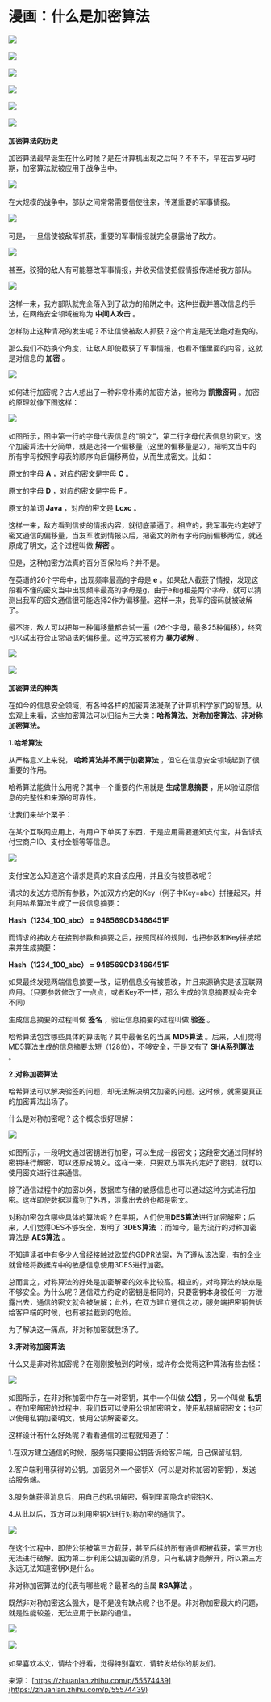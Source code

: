 # 漫画：什么是加密算法

![](0.32109435059546065-20220831222734-aewh0hf.png)​

![](0.811300409231317-20220831222734-5yuc4jo.png)​

![](0.8684813210488882-20220831222734-9xxe9ry.png)​

![](0.23044390631092182-20220831222734-oe4yq5i.png)​

![](0.48291441299655724-20220831222734-lkxct0j.png)​

![](0.6185431912223727-20220831222734-ru11yzi.png)​

**加密算法的历史**

加密算法最早诞生在什么时候？是在计算机出现之后吗？不不不，早在古罗马时期，加密算法就被应用于战争当中。

![](0.9645743433902045-20220831222734-ve6w7y4.png)​

在大规模的战争中，部队之间常常需要信使往来，传递重要的军事情报。

![](0.6461457444105243-20220831222734-nkmfsi9.png)​

可是，一旦信使被敌军抓获，重要的军事情报就完全暴露给了敌方。

![](0.6765211868544196-20220831222734-stwnu1h.png)​

甚至，狡猾的敌人有可能篡改军事情报，并收买信使把假情报传递给我方部队。

![](0.3862221962480996-20220831222734-lnae866.png)​

这样一来，我方部队就完全落入到了敌方的陷阱之中。这种拦截并篡改信息的手法，在网络安全领域被称为 **中间人攻击** 。

怎样防止这种情况的发生呢？不让信使被敌人抓获？这个肯定是无法绝对避免的。

那么我们不妨换个角度，让敌人即使截获了军事情报，也看不懂里面的内容，这就是对信息的 **加密** 。

![](0.6907530045137178-20220831222734-eb85rop.png)​

如何进行加密呢？古人想出了一种非常朴素的加密方法，被称为 **凯撒密码** 。加密的原理就像下图这样：

![](0.8408205438346128-20220831222734-o92y2vj.png)​

如图所示，图中第一行的字母代表信息的“明文”，第二行字母代表信息的密文。这个加密算法十分简单，就是选择一个偏移量（这里的偏移量是2），把明文当中的所有字母按照字母表的顺序向后偏移两位，从而生成密文。比如：

原文的字母 **A** ，对应的密文是字母 **C** 。

原文的字母 **D** ，对应的密文是字母 **F** 。

原文的单词 **Java** ，对应的密文是 **Lcxc** 。

这样一来，敌方看到信使的情报内容，就彻底蒙逼了。相应的，我军事先约定好了密文通信的偏移量，当友军收到情报以后，把密文的所有字母向前偏移两位，就还原成了明文，这个过程叫做 **解密** 。

但是，这种加密方法真的百分百保险吗？并不是。

在英语的26个字母中，出现频率最高的字母是 **e** 。如果敌人截获了情报，发现这段看不懂的密文当中出现频率最高的字母是g，由于e和g相差两个字母，就可以猜测出我军的密文通信很可能选择2作为偏移量。这样一来，我军的密码就被破解了。

最不济，敌人可以把每一种偏移量都尝试一遍（26个字母，最多25种偏移），终究可以试出符合正常语法的偏移量。这种方式被称为 **暴力破解** 。

![](0.30244131028541-20220831222734-t6af5nz.png)​

![](0.39397379375882724-20220831222734-mfci4x8.png)​

**加密算法的种类**

在如今的信息安全领域，有各种各样的加密算法凝聚了计算机科学家门的智慧。从宏观上来看，这些加密算法可以归结为三大类：**哈希算法、对称加密算法、非对称加密算法。**

**1.哈希算法**

从严格意义上来说， **哈希算法并不属于加密算法** ，但它在信息安全领域起到了很重要的作用。

哈希算法能做什么用呢？其中一个重要的作用就是 **生成信息摘要** ，用以验证原信息的完整性和来源的可靠性。

让我们来举个栗子：

在某个互联网应用上，有用户下单买了东西，于是应用需要通知支付宝，并告诉支付宝商户ID、支付金额等等信息。

![](0.6737620053773139-20220831222734-b185orb.png)​

支付宝怎么知道这个请求是真的来自该应用，并且没有被篡改呢？

请求的发送方把所有参数，外加双方约定的Key（例子中Key=abc）拼接起来，并利用哈希算法生成了一段信息摘要：

**Hash（1234_100_abc） = 948569CD3466451F**

而请求的接收方在接到参数和摘要之后，按照同样的规则，也把参数和Key拼接起来并生成摘要：

**Hash（1234_100_abc） = 948569CD3466451F**

如果最终发现两端信息摘要一致，证明信息没有被篡改，并且来源确实是该互联网应用。（只要参数修改了一点点，或者Key不一样，那么生成的信息摘要就会完全不同）

生成信息摘要的过程叫做 **签名** ，验证信息摘要的过程叫做 **验签** 。

哈希算法包含哪些具体的算法呢？其中最著名的当属 **MD5算法** 。后来，人们觉得MD5算法生成的信息摘要太短（128位），不够安全，于是又有了 **SHA系列算法** 。

**2.对称加密算法**

哈希算法可以解决验签的问题，却无法解决明文加密的问题。这时候，就需要真正的加密算法出场了。

什么是对称加密呢？这个概念很好理解：

![](0.5589379718388323-20220831222734-trseklk.png)​

如图所示，一段明文通过密钥进行加密，可以生成一段密文；这段密文通过同样的密钥进行解密，可以还原成明文。这样一来，只要双方事先约定好了密钥，就可以使用密文进行往来通信。

除了通信过程中的加密以外，数据库存储的敏感信息也可以通过这种方式进行加密。这样即使数据泄露到了外界，泄露出去的也都是密文。

对称加密包含哪些具体的算法呢？在早期，人们使用**DES算法**进行加密解密；后来，人们觉得DES不够安全，发明了 **3DES算法** ；而如今，最为流行的对称加密算法是 **AES算法** 。

不知道读者中有多少人曾经接触过欧盟的GDPR法案，为了遵从该法案，有的企业就曾经将数据库中的敏感信息使用3DES进行加密。

总而言之，对称算法的好处是加密解密的效率比较高。相应的，对称算法的缺点是不够安全。为什么呢？通信双方约定的密钥是相同的，只要密钥本身被任何一方泄露出去，通信的密文就会被破解；此外，在双方建立通信之初，服务端把密钥告诉给客户端的时候，也有被拦截到的危险。

为了解决这一痛点，非对称加密就登场了。

**3.非对称加密算法**

什么又是非对称加密呢？在刚刚接触到的时候，或许你会觉得这种算法有些古怪：

![](0.5110362313086367-20220831222734-865c58j.png)​

如图所示，在非对称加密中存在一对密钥，其中一个叫做 **公钥** ，另一个叫做 **私钥** 。在加密解密的过程中，我们既可以使用公钥加密明文，使用私钥解密密文；也可以使用私钥加密明文，使用公钥解密密文。

这样设计有什么好处呢？看看通信的过程就知道了：

1.在双方建立通信的时候，服务端只要把公钥告诉给客户端，自己保留私钥。

2.客户端利用获得的公钥。加密另外一个密钥X（可以是对称加密的密钥），发送给服务端。

3.服务端获得消息后，用自己的私钥解密，得到里面隐含的密钥X。

4.从此以后，双方可以利用密钥X进行对称加密的通信了。

![](0.3944223797805353-20220831222734-epvbkyc.png)​

在这个过程中，即使公钥被第三方截获，甚至后续的所有通信都被截获，第三方也无法进行破解。因为第二步利用公钥加密的消息，只有私钥才能解开，所以第三方永远无法知道密钥X是什么。

非对称加密算法的代表有哪些呢？最著名的当属 **RSA算法** 。

既然非对称加密这么强大，是不是没有缺点呢？也不是。非对称加密最大的问题，就是性能较差，无法应用于长期的通信。

![](0.5174801254391377-20220831222734-z3hrl8u.png)​

![](0.4169349010846988-20220831222734-mmuma9q.png)​

如果喜欢本文，请给个好看，觉得特别喜欢，请转发给你的朋友们。

来源： [https://zhuanlan.zhihu.com/p/55574439](https://zhuanlan.zhihu.com/p/55574439)
